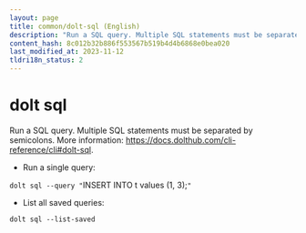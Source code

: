 ```yaml
---
layout: page
title: common/dolt-sql (English)
description: "Run a SQL query. Multiple SQL statements must be separated by semicolons."
content_hash: 8c012b32b886f553567b519b4d4b6868e0bea020
last_modified_at: 2023-11-12
tldri18n_status: 2
---
```

# dolt sql

Run a SQL query. Multiple SQL statements must be separated by semicolons.
More information: <https://docs.dolthub.com/cli-reference/cli#dolt-sql>.

- Run a single query:

`dolt sql --query "`<span class="tldr-var badge badge-pill bg-dark-lm bg-white-dm text-white-lm text-dark-dm font-weight-bold">INSERT INTO t values (1, 3);</span>`"`

- List all saved queries:

`dolt sql --list-saved`
